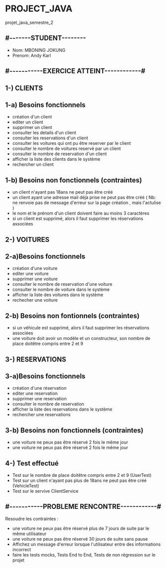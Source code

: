 # PROJECT_JAVA
projet_java_semestre_2

#-------STUDENT-------- 
---

- Nom: MBONING JOKUNG
- Prenom: Andy Karl


#-----------EXERCICE ATTEINT------------#
---
1-) CLIENTS
---
1-a) Besoins fonctionnels
---
- création d'un client
- editer un client
- supprimer un client
- consulter les details d'un client 
- consulter les reservations d'un client
- consulter les voitures qui ont pu être reserver par le client
- consulter le nombre de voitures reservé par un client
- consulter le nombre de reservation d'un client
- afficher la liste des clients dans le système
- rechercher un client

1-b) Besoins non fonctionnels (contraintes)
---
- un client n'ayant pas 18ans ne peut pas être créé
- un client ayant une adresse mail déjà prise ne peut pas être créé ( Nb: ne renvoie pas de message d'erreur sur la page création , mais l'actulise )
- le nom et le prénom d'un client doivent faire au moins 3 caractères
- si un client est supprimé, alors il faut supprimer les 
réservations associées

2-) VOITURES
---
2-a)Besoins fonctionnels 
---
- création d'une voiture
- editer une voiture
- supprimer une voiture
- consulter le nombre de reservation d'une voiture
- consulter le nombre de voiture dans le système
- afficher la liste des voitures dans le système
- rechecher une voiture

2-b) Besoins non fontionnels (contraintes)
---
- si un véhicule est supprimé, alors il faut supprimer les réservations associées
- une voiture doit avoir un modèle et un constructeur, son nombre de place doitêtre compris entre 2 et 9

3-) RESERVATIONS
---

3-a)Besoins fonctionnels
---
- création d'une réservation
- editer une reservation
- supprimer une reservation
- consulter le nombre de reservation 
- afficher la liste des reservations dans le système
- rechercher une reservations

3-b) Besoins non fonctionnels (contraintes)
---
- une voiture ne peux pas être réservé 2 fois le même jour
- une voiture ne peux pas être réservé 2 fois le même jour

4-) Test effectué
---
- Test sur le nombre de place doitêtre compris entre 2 et 9 (UserTest)
- Test sur un client n'ayant pas plus de 18ans ne peut pas être créé (VehicleTest)
- Test sur le servive ClientService

#-----------PROBLEME RENCONTRE------------#
---
Resoudre les contraintes :

- une voiture ne peux pas être réservé plus de 7 jours de suite par le même 
utilisateur
- une voiture ne peux pas être réservé 30 jours de suite sans pause
- Affichez un message d'erreur lorsque l'utilisateur entre des informations incorrect
- faire les tests mocks, Tests End to End, Tests de non régression sur le projet 
